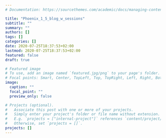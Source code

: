 ```yaml
---
# Documentation: https://sourcethemes.com/academic/docs/managing-content/

title: "Phoenix_1_5_blog_w_sessions"
subtitle: ""
summary: ""
authors: []
tags: []
categories: []
date: 2020-07-25T18:37:53+02:00
lastmod: 2020-07-25T18:37:53+02:00
featured: false
draft: true

# Featured image
# To use, add an image named `featured.jpg/png` to your page's folder.
# Focal points: Smart, Center, TopLeft, Top, TopRight, Left, Right, BottomLeft, Bottom, BottomRight.
image:
  caption: ""
  focal_point: ""
  preview_only: false

# Projects (optional).
#   Associate this post with one or more of your projects.
#   Simply enter your project's folder or file name without extension.
#   E.g. `projects = ["internal-project"]` references `content/project/deep-learning/index.md`.
#   Otherwise, set `projects = []`.
projects: []
---
```

